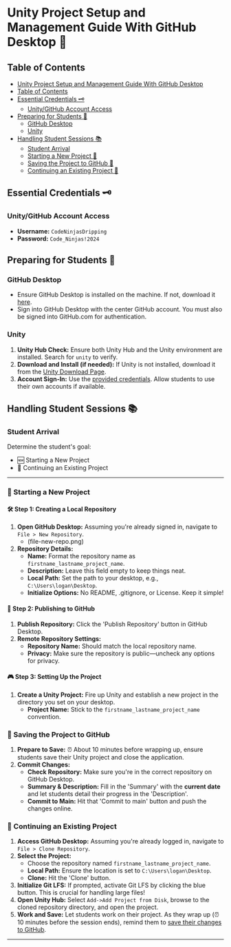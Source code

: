 
# Unity Project Setup and Management Guide With GitHub Desktop 🚀

## Table of Contents

- [Unity Project Setup and Management Guide With GitHub Desktop](#unity-project-setup-and-management-guide-with-github-desktop)
- [Table of Contents](#table-of-contents)
- [Essential Credentials 🗝️](#essential-credentials-🗝️)
  - [Unity/GitHub Account Access](#unitygithub-account-access)
- [Preparing for Students 🎒](#preparing-for-students-🎒)
  - [GitHub Desktop](#github-desktop)
  - [Unity](#unity)
- [Handling Student Sessions 📚](#handling-student-sessions-📚)
  - [Student Arrival](#student-arrival)
  - [Starting a New Project 🌟](#🌟-starting-a-new-project)
  - [Saving the Project to GitHub 💾](#💾-saving-the-project-to-github)
  - [Continuing an Existing Project 🔁](#🔁-continuing-an-existing-project)

## Essential Credentials 🗝️

### Unity/GitHub Account Access
- **Username:** `CodeNinjasDripping`
- **Password:** `Code_Ninjas!2024`

## Preparing for Students 🎒

### GitHub Desktop
- Ensure GitHub Desktop is installed on the machine. If not, download it [here](https://central.github.com/deployments/desktop/desktop/latest/win32).
- Sign into GitHub Desktop with the center GitHub account. You must also be signed into GitHub.com for authentication.

### Unity
1. **Unity Hub Check:** Ensure both Unity Hub and the Unity environment are installed. Search for `unity` to verify.
2. **Download and Install (if needed):** If Unity is not installed, download it from the [Unity Download Page](https://unity.com/download).
3. **Account Sign-In:** Use the [provided credentials](#unitygithub-account-access). Allow students to use their own accounts if available.

## Handling Student Sessions 📚

### Student Arrival
Determine the student's goal:
- 🆕 Starting a New Project
- 🔄 Continuing an Existing Project


---

### 🌟 Starting a New Project

#### 🛠️ Step 1: Creating a Local Repository
1. **Open GitHub Desktop:** Assuming you're already signed in, navigate to `File > New Repository`.
    - (file-new-repo.png)
3. **Repository Details:**
   - **Name:** Format the repository name as `firstname_lastname_project_name`.
   - **Description:** Leave this field empty to keep things neat.
   - **Local Path:** Set the path to your desktop, e.g., `C:\Users\logan\Desktop`.
   - **Initialize Options:** No README, .gitignore, or License. Keep it simple!

#### 🚀 Step 2: Publishing to GitHub
1. **Publish Repository:** Click the 'Publish Repository' button in GitHub Desktop.
2. **Remote Repository Settings:**
   - **Repository Name:** Should match the local repository name.
   - **Privacy:** Make sure the repository is public—uncheck any options for privacy.

#### 🎮 Step 3: Setting Up the Project
1. **Create a Unity Project:** Fire up Unity and establish a new project in the directory you set on your desktop.
   - **Project Name:** Stick to the `firstname_lastname_project_name` convention.

### 💾 Saving the Project to GitHub

1. **Prepare to Save:** ⏰ About 10 minutes before wrapping up, ensure students save their Unity project and close the application.
2. **Commit Changes:**
   - **Check Repository:** Make sure you're in the correct repository on GitHub Desktop.
   - **Summary & Description:** Fill in the 'Summary' with the **current date** and let students detail their progress in the 'Description'.
   - **Commit to Main:** Hit that 'Commit to main' button and push the changes online.

### 🔁 Continuing an Existing Project
1. **Access GitHub Desktop:** Assuming you're already logged in, navigate to `File > Clone Repository`.
2. **Select the Project:**
   - Choose the repository named `firstname_lastname_project_name`.
   - **Local Path:** Ensure the location is set to `C:\Users\logan\Desktop`.
   - **Clone:** Hit the 'Clone' button.
3. **Initialize Git LFS:** If prompted, activate Git LFS by clicking the blue button. This is crucial for handling large files!
4. **Open Unity Hub:** Select `Add->Add Project from Disk`, browse to the cloned repository directory, and open the project.
5. **Work and Save:** Let students work on their project. As they wrap up (⏰ 10 minutes before the session ends), remind them to [save their changes to GitHub](#💾-saving-the-project-to-github).

---

